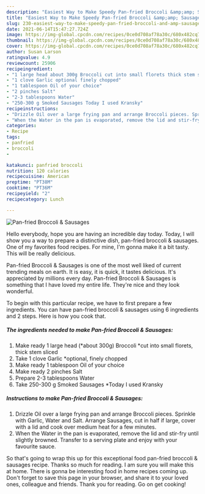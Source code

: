 ```yaml
---
description: "Easiest Way to Make Speedy Pan-fried Broccoli &amp;amp; Sausages"
title: "Easiest Way to Make Speedy Pan-fried Broccoli &amp;amp; Sausages"
slug: 230-easiest-way-to-make-speedy-pan-fried-broccoli-and-amp-sausages
date: 2021-06-14T15:47:27.724Z
image: https://img-global.cpcdn.com/recipes/0ce0d708af78a30c/680x482cq70/pan-fried-broccoli-sausages-recipe-main-photo.jpg
thumbnail: https://img-global.cpcdn.com/recipes/0ce0d708af78a30c/680x482cq70/pan-fried-broccoli-sausages-recipe-main-photo.jpg
cover: https://img-global.cpcdn.com/recipes/0ce0d708af78a30c/680x482cq70/pan-fried-broccoli-sausages-recipe-main-photo.jpg
author: Susan Larson
ratingvalue: 4.9
reviewcount: 25906
recipeingredient:
- "1 large head about 300g Broccoli cut into small florets thick stem sliced"
- "1 clove Garlic optional finely chopped"
- "1 tablespoon Oil of your choice"
- "2 pinches Salt"
- "2-3 tablespoons Water"
- "250-300 g Smoked Sausages Today I used Kransky"
recipeinstructions:
- "Drizzle Oil over a large frying pan and arrange Broccoli pieces. Sprinkle with Garlic, Water and Salt. Arrange Sausages, cut in half if large, cover with a lid and cook over medium heat for a few minutes."
- "When the Water in the pan is evaporated, remove the lid and stir-fry until slightly browned. Transfer to a serving plate and enjoy with your favourite sauce."
categories:
- Recipe
tags:
- panfried
- broccoli
- 

katakunci: panfried broccoli  
nutrition: 120 calories
recipecuisine: American
preptime: "PT38M"
cooktime: "PT36M"
recipeyield: "2"
recipecategory: Lunch

---
```



![Pan-fried Broccoli &amp; Sausages](https://img-global.cpcdn.com/recipes/0ce0d708af78a30c/680x482cq70/pan-fried-broccoli-sausages-recipe-main-photo.jpg)

Hello everybody, hope you are having an incredible day today. Today, I will show you a way to prepare a distinctive dish, pan-fried broccoli &amp; sausages. One of my favorites food recipes. For mine, I'm gonna make it a bit tasty. This will be really delicious.



Pan-fried Broccoli &amp; Sausages is one of the most well liked of current trending meals on earth. It is easy, it is quick, it tastes delicious. It's appreciated by millions every day. Pan-fried Broccoli &amp; Sausages is something that I have loved my entire life. They're nice and they look wonderful.


To begin with this particular recipe, we have to first prepare a few ingredients. You can have pan-fried broccoli &amp; sausages using 6 ingredients and 2 steps. Here is how you cook that.

<!--inarticleads1-->

##### The ingredients needed to make Pan-fried Broccoli &amp; Sausages:

1. Make ready 1 large head (*about 300g) Broccoli *cut into small florets, thick stem sliced
1. Take 1 clove Garlic *optional, finely chopped
1. Make ready 1 tablespoon Oil of your choice
1. Make ready 2 pinches Salt
1. Prepare 2-3 tablespoons Water
1. Take 250-300 g Smoked Sausages *Today I used Kransky




<!--inarticleads2-->

##### Instructions to make Pan-fried Broccoli &amp; Sausages:

1. Drizzle Oil over a large frying pan and arrange Broccoli pieces. Sprinkle with Garlic, Water and Salt. Arrange Sausages, cut in half if large, cover with a lid and cook over medium heat for a few minutes.
1. When the Water in the pan is evaporated, remove the lid and stir-fry until slightly browned. Transfer to a serving plate and enjoy with your favourite sauce.




So that's going to wrap this up for this exceptional food pan-fried broccoli &amp; sausages recipe. Thanks so much for reading. I am sure you will make this at home. There is gonna be interesting food in home recipes coming up. Don't forget to save this page in your browser, and share it to your loved ones, colleague and friends. Thank you for reading. Go on get cooking!
